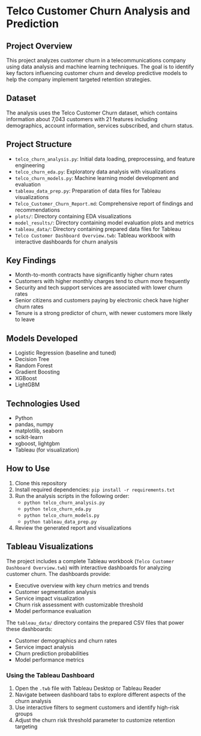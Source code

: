 # Telco Customer Churn Analysis and Prediction

## Project Overview
This project analyzes customer churn in a telecommunications company using data analysis and machine learning techniques. The goal is to identify key factors influencing customer churn and develop predictive models to help the company implement targeted retention strategies.

## Dataset
The analysis uses the Telco Customer Churn dataset, which contains information about 7,043 customers with 21 features including demographics, account information, services subscribed, and churn status.

## Project Structure
- `telco_churn_analysis.py`: Initial data loading, preprocessing, and feature engineering
- `telco_churn_eda.py`: Exploratory data analysis with visualizations
- `telco_churn_models.py`: Machine learning model development and evaluation
- `tableau_data_prep.py`: Preparation of data files for Tableau visualizations
- `Telco_Customer_Churn_Report.md`: Comprehensive report of findings and recommendations
- `plots/`: Directory containing EDA visualizations
- `model_results/`: Directory containing model evaluation plots and metrics
- `tableau_data/`: Directory containing prepared data files for Tableau
- `Telco Customer Dashboard Overview.twb`: Tableau workbook with interactive dashboards for churn analysis

## Key Findings
- Month-to-month contracts have significantly higher churn rates
- Customers with higher monthly charges tend to churn more frequently
- Security and tech support services are associated with lower churn rates
- Senior citizens and customers paying by electronic check have higher churn rates
- Tenure is a strong predictor of churn, with newer customers more likely to leave

## Models Developed
- Logistic Regression (baseline and tuned)
- Decision Tree
- Random Forest
- Gradient Boosting
- XGBoost
- LightGBM

## Technologies Used
- Python
- pandas, numpy
- matplotlib, seaborn
- scikit-learn
- xgboost, lightgbm
- Tableau (for visualization)

## How to Use
1. Clone this repository
2. Install required dependencies: `pip install -r requirements.txt`
3. Run the analysis scripts in the following order:
   - `python telco_churn_analysis.py`
   - `python telco_churn_eda.py`
   - `python telco_churn_models.py`
   - `python tableau_data_prep.py`
4. Review the generated report and visualizations

## Tableau Visualizations
The project includes a complete Tableau workbook (`Telco Customer Dashboard Overview.twb`) with interactive dashboards for analyzing customer churn. The dashboards provide:

- Executive overview with key churn metrics and trends
- Customer segmentation analysis
- Service impact visualization
- Churn risk assessment with customizable threshold
- Model performance evaluation

The `tableau_data/` directory contains the prepared CSV files that power these dashboards:
- Customer demographics and churn rates
- Service impact analysis
- Churn prediction probabilities
- Model performance metrics

### Using the Tableau Dashboard
1. Open the `.twb` file with Tableau Desktop or Tableau Reader
2. Navigate between dashboard tabs to explore different aspects of the churn analysis
3. Use interactive filters to segment customers and identify high-risk groups
4. Adjust the churn risk threshold parameter to customize retention targeting
